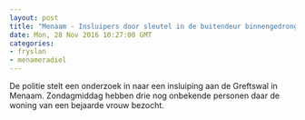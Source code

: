 ```yaml
---
layout: post
title: "Menaam - Insluipers door sleutel in de buitendeur binnengedrongen"
date: Mon, 28 Nov 2016 10:27:00 GMT
categories: 
- fryslan 
- menameradiel 
---
```


De politie stelt een onderzoek in naar een insluiping aan de Greftswal in Menaam. Zondagmiddag hebben drie nog onbekende personen daar de woning van een bejaarde vrouw bezocht.
